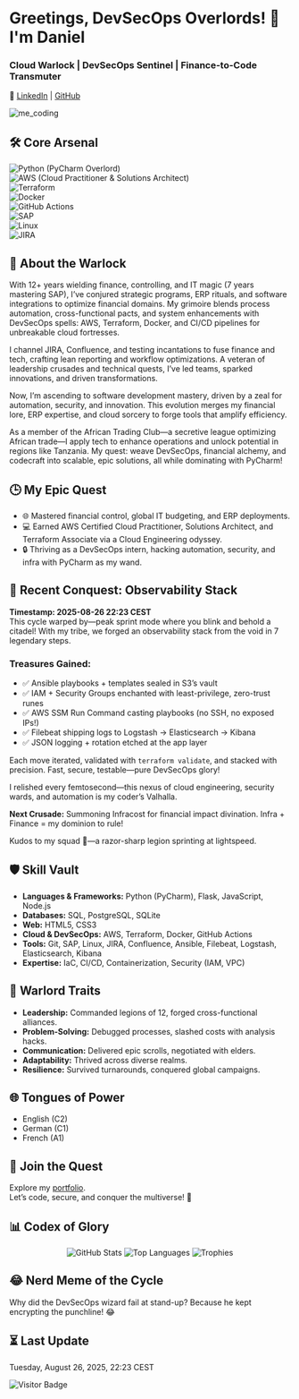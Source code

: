 # Greetings, DevSecOps Overlords! 👾 I'm Daniel

### Cloud Warlock | DevSecOps Sentinel | Finance-to-Code Transmuter

🔗 [LinkedIn](https://www.linkedin.com/in/daniel-siebert/) | [GitHub](https://github.com/DanielSiebert-dev)

![me_coding](https://github.com/DanielSiebert-dev/DanielSiebert-dev/blob/main/Cloud%20Engineering.webp?raw=true)

## 🛠️ Core Arsenal
![Python](https://img.shields.io/badge/Python-3776AB?style=for-the-badge&logo=python&logoColor=white) (PyCharm Overlord)  
![AWS](https://img.shields.io/badge/AWS-FF9900?style=for-the-badge&logo=amazon-aws&logoColor=white) (Cloud Practitioner & Solutions Architect)  
![Terraform](https://img.shields.io/badge/Terraform-7B42BC?style=for-the-badge&logo=terraform&logoColor=white)  
![Docker](https://img.shields.io/badge/Docker-2496ED?style=for-the-badge&logo=docker&logoColor=white)  
![GitHub Actions](https://img.shields.io/badge/GitHub_Actions-2088FF?style=for-the-badge&logo=github-actions&logoColor=white)  
![SAP](https://img.shields.io/badge/SAP-0FAAFF?style=for-the-badge&logo=sap&logoColor=white)  
![Linux](https://img.shields.io/badge/Linux-FCC624?style=for-the-badge&logo=linux&logoColor=black)  
![JIRA](https://img.shields.io/badge/JIRA-0052CC?style=for-the-badge&logo=jira-software&logoColor=white)  

## 🌌 About the Warlock
With 12+ years wielding finance, controlling, and IT magic (7 years mastering SAP), I’ve conjured strategic programs, ERP rituals, and software integrations to optimize financial domains. My grimoire blends process automation, cross-functional pacts, and system enhancements with DevSecOps spells: AWS, Terraform, Docker, and CI/CD pipelines for unbreakable cloud fortresses.

I channel JIRA, Confluence, and testing incantations to fuse finance and tech, crafting lean reporting and workflow optimizations. A veteran of leadership crusades and technical quests, I’ve led teams, sparked innovations, and driven transformations.

Now, I’m ascending to software development mastery, driven by a zeal for automation, security, and innovation. This evolution merges my financial lore, ERP expertise, and cloud sorcery to forge tools that amplify efficiency.

As a member of the African Trading Club—a secretive league optimizing African trade—I apply tech to enhance operations and unlock potential in regions like Tanzania. My quest: weave DevSecOps, financial alchemy, and codecraft into scalable, epic solutions, all while dominating with PyCharm!

## 🕒 My Epic Quest
- 🌐 Mastered financial control, global IT budgeting, and ERP deployments.
- 💻 Earned AWS Certified Cloud Practitioner, Solutions Architect, and Terraform Associate via a Cloud Engineering odyssey.
- 🔒 Thriving as a DevSecOps intern, hacking automation, security, and infra with PyCharm as my wand.

## 🚀 Recent Conquest: Observability Stack
**Timestamp: 2025-08-26 22:23 CEST**  
This cycle warped by—peak sprint mode where you blink and behold a citadel! With my tribe, we forged an observability stack from the void in 7 legendary steps.  

### Treasures Gained:
- ✅ Ansible playbooks + templates sealed in S3’s vault
- ✅ IAM + Security Groups enchanted with least-privilege, zero-trust runes
- ✅ AWS SSM Run Command casting playbooks (no SSH, no exposed IPs!)
- ✅ Filebeat shipping logs to Logstash → Elasticsearch → Kibana
- ✅ JSON logging + rotation etched at the app layer

Each move iterated, validated with `terraform validate`, and stacked with precision. Fast, secure, testable—pure DevSecOps glory!  

I relished every femtosecond—this nexus of cloud engineering, security wards, and automation is my coder’s Valhalla.  

**Next Crusade:** Summoning Infracost for financial impact divination. Infra + Finance = my dominion to rule!  

Kudos to my squad 🙌—a razor-sharp legion sprinting at lightspeed.

## 🛡️ Skill Vault
- **Languages & Frameworks:** Python (PyCharm), Flask, JavaScript, Node.js
- **Databases:** SQL, PostgreSQL, SQLite
- **Web:** HTML5, CSS3
- **Cloud & DevSecOps:** AWS, Terraform, Docker, GitHub Actions
- **Tools:** Git, SAP, Linux, JIRA, Confluence, Ansible, Filebeat, Logstash, Elasticsearch, Kibana
- **Expertise:** IaC, CI/CD, Containerization, Security (IAM, VPC)

## 💪 Warlord Traits
- **Leadership:** Commanded legions of 12, forged cross-functional alliances.
- **Problem-Solving:** Debugged processes, slashed costs with analysis hacks.
- **Communication:** Delivered epic scrolls, negotiated with elders.
- **Adaptability:** Thrived across diverse realms.
- **Resilience:** Survived turnarounds, conquered global campaigns.

## 🌐 Tongues of Power
- English (C2)
- German (C1)
- French (A1)

## 📡 Join the Quest
Explore my [portfolio](https://github.com/DanielSiebert-dev?tab=repositories).  
Let’s code, secure, and conquer the multiverse! 🚀  

## 📊 Codex of Glory
<p align="center">
  <img src="https://github-readme-stats.vercel.app/api?username=DanielSiebert-dev&theme=github_dark_dimmed&show_icons=true&hide_border=true&layout=compact" alt="GitHub Stats" />
  <img src="https://github-readme-stats.vercel.app/api/top-langs/?username=DanielSiebert-dev&theme=github_dark_dimmed&layout=compact&langs_count=8&hide_border=true" alt="Top Languages" />
  <img src="https://github-profile-trophy.vercel.app/?username=DanielSiebert-dev&theme=onedark&no-frame=true&column=4&margin-w=15&margin-h=15" alt="Trophies" />
</p>

## 😂 Nerd Meme of the Cycle
Why did the DevSecOps wizard fail at stand-up? Because he kept encrypting the punchline! 😂

## ⏳ Last Update
Tuesday, August 26, 2025, 22:23 CEST

![Visitor Badge](https://visitor-badge.laobi.icu/badge?page_id=DanielSiebert-dev.DanielSiebert-dev)
